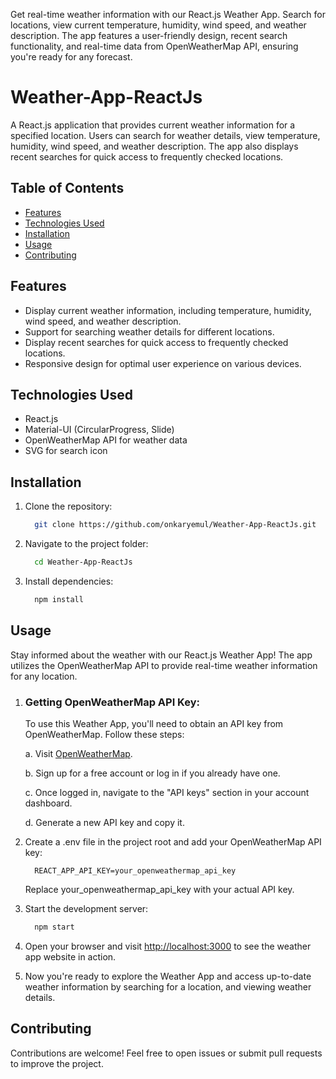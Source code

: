 Get real-time weather information with our React.js Weather App.  Search for locations, view current temperature, humidity, wind speed, and weather description. The app features a user-friendly design, recent search functionality, and real-time data from OpenWeatherMap API, ensuring you're ready for any forecast.

# Weather-App-ReactJs

A React.js application that provides current weather information for a specified location. Users can search for weather details, view temperature, humidity, wind speed, and weather description. The app also displays recent searches for quick access to frequently checked locations.


## Table of Contents

- [Features](#features)
- [Technologies Used](#technologies-used)
- [Installation](#installation)
- [Usage](#usage)
- [Contributing](#contributing)

  
## Features

- Display current weather information, including temperature, humidity, wind speed, and weather description.
- Support for searching weather details for different locations.
- Display recent searches for quick access to frequently checked locations.
- Responsive design for optimal user experience on various devices.


## Technologies Used

- React.js
- Material-UI (CircularProgress, Slide)
- OpenWeatherMap API for weather data
- SVG for search icon


## Installation

1. Clone the repository:

   ```bash
     git clone https://github.com/onkaryemul/Weather-App-ReactJs.git
   ```

2. Navigate to the project folder:

   ```bash
     cd Weather-App-ReactJs
   ```

3. Install dependencies:

   ```bash
     npm install
   ```


## Usage

Stay informed about the weather with our React.js Weather App! The app utilizes the OpenWeatherMap API to provide real-time weather information for any location.

1. ### Getting OpenWeatherMap API Key:

   To use this Weather App, you'll need to obtain an API key from OpenWeatherMap. Follow these steps:

   a. Visit [OpenWeatherMap](https://home.openweathermap.org/).

   b. Sign up for a free account or log in if you already have one.

   c. Once logged in, navigate to the "API keys" section in your account dashboard.

   d. Generate a new API key and copy it. 

2. Create a .env file in the project root and add your OpenWeatherMap API key:

   ```env
     REACT_APP_API_KEY=your_openweathermap_api_key
   ```
   
   Replace your_openweathermap_api_key with your actual API key.

3. Start the development server:

   ```bash
     npm start
   ```
   
4. Open your browser and visit [http://localhost:3000](http://localhost:3000) to see the weather app website in action.

5. Now you're ready to explore the Weather App and access up-to-date weather information by searching for a location, and viewing weather details.



## Contributing

Contributions are welcome! Feel free to open issues or submit pull requests to improve the project.
